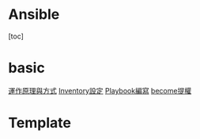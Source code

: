 # Ansible

[toc]

# basic
[運作原理與方式](./basic/運作原理與方式.md)
[Inventory設定](./basic/Inventory設定.md)
[Playbook編寫](./basic/Playbook編寫.md)
[become提權](./basic/become提權.md)

# Template
